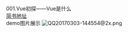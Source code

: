 001.Vue初探——Vue是什么<br />
[简书地址](http://www.jianshu.com/p/cead795f9f29)<br />
demo图片展示
![QQ20170303-144554@2x.png](http://upload-images.jianshu.io/upload_images/1024196-79299dedbd583511.png?imageMogr2/auto-orient/strip%7CimageView2/2/w/1240)